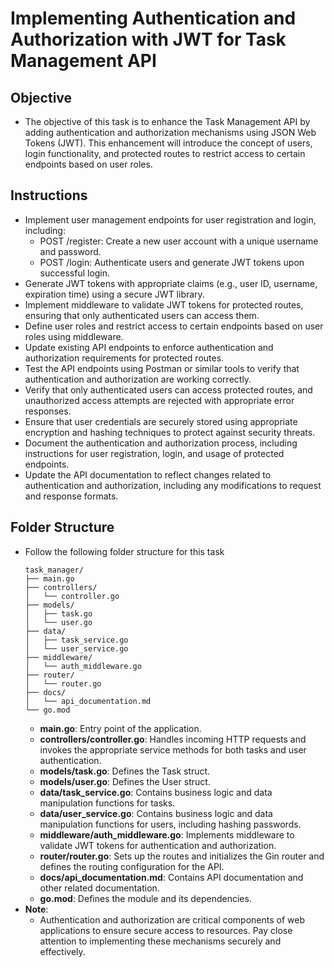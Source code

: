 # Implementing Authentication and Authorization with JWT for Task Management API
## Objective
  - The objective of this task is to enhance the Task Management API by adding authentication and authorization mechanisms using JSON Web Tokens (JWT). This enhancement will introduce the concept of users, login functionality, and protected routes to restrict access to certain endpoints based on user roles.

## Instructions
  - Implement user management endpoints for user registration and login, including:
    - POST /register: Create a new user account with a unique username and password.
    - POST /login: Authenticate users and generate JWT tokens upon successful login.
  - Generate JWT tokens with appropriate claims (e.g., user ID, username, expiration time) using a secure JWT library.
  - Implement middleware to validate JWT tokens for protected routes, ensuring that only authenticated users can access them.
  - Define user roles and restrict access to certain endpoints based on user roles using middleware.
  - Update existing API endpoints to enforce authentication and authorization requirements for protected routes.
  - Test the API endpoints using Postman or similar tools to verify that authentication and authorization are working correctly.
  - Verify that only authenticated users can access protected routes, and unauthorized access attempts are rejected with appropriate error responses.
  - Ensure that user credentials are securely stored using appropriate encryption and hashing techniques to protect against security threats.
  - Document the authentication and authorization process, including instructions for user registration, login, and usage of protected endpoints.
  - Update the API documentation to reflect changes related to authentication and authorization, including any modifications to request and response formats.

## Folder Structure
  - Follow the following folder structure for this task
    ```
    task_manager/
    ├── main.go
    ├── controllers/
    │   └── controller.go
    ├── models/
    │   ├── task.go
    │   └── user.go
    ├── data/
    │   ├── task_service.go
    │   └── user_service.go
    ├── middleware/
    │   └── auth_middleware.go
    ├── router/
    │   └── router.go
    ├── docs/
    │   └── api_documentation.md
    └── go.mod
    ```
    - **main.go**: Entry point of the application.
    - **controllers/controller.go**: Handles incoming HTTP requests and invokes the appropriate service methods for both tasks and user authentication.
    - **models/task.go**: Defines the Task struct.
    - **models/user.go**: Defines the User struct.
    - **data/task_service.go**: Contains business logic and data manipulation functions for tasks.
    - **data/user_service.go**: Contains business logic and data manipulation functions for users, including hashing passwords.
    - **middleware/auth_middleware.go**: Implements middleware to validate JWT tokens for authentication and authorization.
    - **router/router.go**: Sets up the routes and initializes the Gin router and defines the routing configuration for the API.
    - **docs/api_documentation.md**: Contains API documentation and other related documentation.
    - **go.mod**: Defines the module and its dependencies.
  - **Note**:
    - Authentication and authorization are critical components of web applications to ensure secure access to resources. Pay close attention to implementing these mechanisms securely and effectively.
